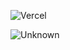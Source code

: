 ![Vercel](https://therealsujitk-vercel-badge.vercel.app/?app=react-vrm)

![Unknown](https://user-images.githubusercontent.com/72649097/161642172-ab096d73-6066-4575-a639-887763253009.png)
